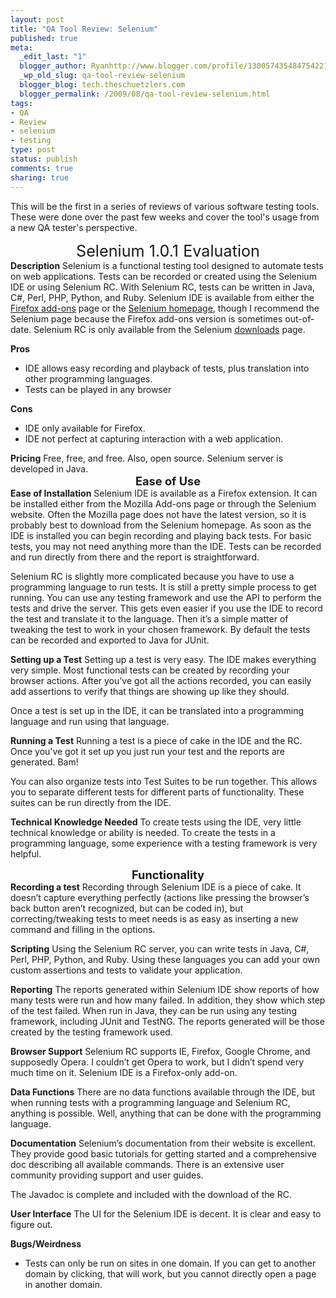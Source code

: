 ```yaml
--- 
layout: post
title: "QA Tool Review: Selenium"
published: true
meta: 
  _edit_last: "1"
  blogger_author: Ryanhttp://www.blogger.com/profile/13005743548475422193noreply@blogger.com
  _wp_old_slug: qa-tool-review-selenium
  blogger_blog: tech.theschuetzlers.com
  blogger_permalink: /2009/08/qa-tool-review-selenium.html
tags: 
- QA
- Review
- selenium
- testing
type: post
status: publish
comments: true
sharing: true
---
```

This will be the first in a series of reviews of various software testing tools. These were done over the past few weeks and cover the tool's usage from a new QA tester's perspective.
<div style="text-align: center;"><span style="font-size: 180%;">Selenium 1.0.1 Evaluation</span></div>
<span style="font-weight: bold;">Description</span>
Selenium is a functional testing tool designed to automate tests on web applications. Tests can be recorded or created using the Selenium IDE or using Selenium RC. With Selenium RC, tests can be written in Java, C#, Perl, PHP, Python, and Ruby. Selenium IDE is available from either the <a href="https://addons.mozilla.org/en-US/firefox/addon/2079">Firefox add-ons</a> page or the <a href="http://seleniumhq.org/download/">Selenium homepage</a>, though I recommend the Selenium page because the Firefox add-ons version is sometimes out-of-date. Selenium RC is only available from the Selenium <a href="http://seleniumhq.org/download/">downloads</a> page.

<span style="font-weight: bold;">Pros</span>
<ul>
	<li>IDE allows easy recording and playback of tests, plus translation into other programming languages.</li>
	<li>Tests can be played in any browser<!--more--></li>
</ul>
<span style="font-weight: bold;">Cons</span>
<ul>
	<li>IDE only available for Firefox.</li>
	<li>IDE not perfect at capturing interaction with a web application.</li>
</ul>
<span style="font-weight: bold;">Pricing</span>
Free, free, and free. Also, open source. Selenium server is developed in Java.
<div style="text-align: center;"><span style="font-weight: bold; font-size: 130%;">Ease of Use</span></div>
<span style="font-weight: bold;">Ease of Installation</span>
Selenium IDE is available as a Firefox extension. It can be installed either from the Mozilla Add-ons page or through the Selenium website. Often the Mozilla page does not have the latest version, so it is probably best to download from the Selenium homepage. As soon as the IDE is installed you can begin recording and playing back tests. For basic tests, you may not need anything more than the IDE. Tests can be recorded and run directly from there and the report is straightforward.<!--more-->

Selenium RC is slightly more complicated because you have to use a programming language to run tests. It is still a pretty simple process to get running. You can use any testing framework and use the API to perform the tests and drive the server. This gets even easier if you use the IDE to record the test and translate it to the language. Then it’s a simple matter of tweaking the test to work in your chosen framework. By default the tests can be recorded and exported to Java for JUnit.

<span style="font-weight: bold;">Setting up a Test</span>
Setting up a test is very easy. The IDE makes everything very simple. Most functional tests can be created by recording your browser actions. After you’ve got all the actions recorded, you can easily add assertions to verify that things are showing up like they should.

Once a test is set up in the IDE, it can be translated into a programming language and run using that language.

<span style="font-weight: bold;">Running a Test</span>
Running a test is a piece of cake in the IDE and the RC. Once you’ve got it set up you just run your test and the reports are generated. Bam!

You can also organize tests into Test Suites to be run together. This allows you to separate different tests for different parts of functionality. These suites can be run directly from the IDE.

<span style="font-weight: bold;">Technical Knowledge Needed</span>
To create tests using the IDE, very little technical knowledge or ability is needed. To create the tests in a programming language, some experience with a testing framework is very helpful.
<div style="text-align: center; font-weight: bold;"><span style="font-size: 130%;">Functionality
</span></div>
<span style="font-weight: bold;">Recording a test</span>
Recording through Selenium IDE is a piece of cake. It doesn’t capture everything perfectly (actions like pressing the browser’s back button aren’t recognized, but can be coded in), but correcting/tweaking tests to meet needs is as easy as inserting a new command and filling in the options.

<span style="font-weight: bold;">Scripting</span>
Using the Selenium RC server, you can write tests in Java, C#, Perl, PHP, Python, and Ruby. Using these languages you can add your own custom assertions and tests to validate your application.

<span style="font-weight: bold;">Reporting</span>
The reports generated within Selenium IDE show reports of how many tests were run and how many failed. In addition, they show which step of the test failed. When run in Java, they can be run using any testing framework, including JUnit and TestNG. The reports generated will be those created by the testing framework used.

<span style="font-weight: bold;">Browser Support</span>
Selenium RC supports IE, Firefox, Google Chrome, and supposedly Opera. I couldn’t get Opera to work, but I didn’t spend very much time on it. Selenium IDE is a Firefox-only add-on.

<span style="font-weight: bold;">Data Functions</span>
There are no data functions available through the IDE, but when running tests with a programming language and Selenium RC, anything is possible. Well, anything that can be done with the programming language.

<span style="font-weight: bold;">Documentation</span>
Selenium’s documentation from their website is excellent. They provide good basic tutorials for getting started and a comprehensive doc describing all available commands. There is an extensive user community providing support and user guides.

The Javadoc is complete and included with the download of the RC.

<span style="font-weight: bold;">User Interface</span>
The UI for the Selenium IDE is decent. It is clear and easy to figure out.

<span style="font-weight: bold;">Bugs/Weirdness</span>
<ul>
	<li>Tests can only be run on sites in one domain. If you can get to another domain by clicking, that will work, but you cannot directly open a page in another domain.</li>
</ul>
